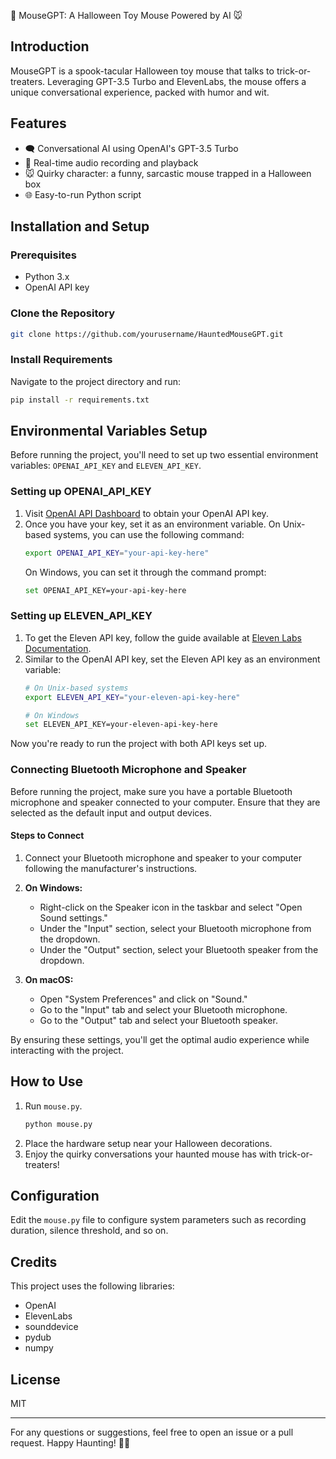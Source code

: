 🎃 MouseGPT: A Halloween Toy Mouse Powered by AI 🐭

## Introduction

MouseGPT is a spook-tacular Halloween toy mouse that talks to trick-or-treaters. Leveraging GPT-3.5 Turbo and ElevenLabs, the mouse offers a unique conversational experience, packed with humor and wit.

## Features

- 🗨️ Conversational AI using OpenAI's GPT-3.5 Turbo
- 🎤 Real-time audio recording and playback
- 🐭 Quirky character: a funny, sarcastic mouse trapped in a Halloween box
- 🌐 Easy-to-run Python script

## Installation and Setup

### Prerequisites

- Python 3.x
- OpenAI API key

### Clone the Repository

```bash
git clone https://github.com/yourusername/HauntedMouseGPT.git
```

### Install Requirements

Navigate to the project directory and run:

```bash
pip install -r requirements.txt
```

## Environmental Variables Setup

Before running the project, you'll need to set up two essential environment variables: `OPENAI_API_KEY` and `ELEVEN_API_KEY`.

### Setting up OPENAI_API_KEY

1. Visit [OpenAI API Dashboard](https://platform.openai.com/account/api-keys) to obtain your OpenAI API key.
2. Once you have your key, set it as an environment variable. On Unix-based systems, you can use the following command:
    ```bash
    export OPENAI_API_KEY="your-api-key-here"
    ```
    On Windows, you can set it through the command prompt:
    ```bash
    set OPENAI_API_KEY=your-api-key-here
    ```

### Setting up ELEVEN_API_KEY

1. To get the Eleven API key, follow the guide available at [Eleven Labs Documentation](https://docs.elevenlabs.io/introduction).
2. Similar to the OpenAI API key, set the Eleven API key as an environment variable:
    ```bash
    # On Unix-based systems
    export ELEVEN_API_KEY="your-eleven-api-key-here"
    ```
    ```bash
    # On Windows
    set ELEVEN_API_KEY=your-eleven-api-key-here
    ```

Now you're ready to run the project with both API keys set up.

### Connecting Bluetooth Microphone and Speaker

Before running the project, make sure you have a portable Bluetooth microphone and speaker connected to your computer. Ensure that they are selected as the default input and output devices.

#### Steps to Connect

1. Connect your Bluetooth microphone and speaker to your computer following the manufacturer's instructions.
  
2. **On Windows:**
    - Right-click on the Speaker icon in the taskbar and select "Open Sound settings."
    - Under the "Input" section, select your Bluetooth microphone from the dropdown.
    - Under the "Output" section, select your Bluetooth speaker from the dropdown.
  
3. **On macOS:**
    - Open "System Preferences" and click on "Sound."
    - Go to the "Input" tab and select your Bluetooth microphone.
    - Go to the "Output" tab and select your Bluetooth speaker.

By ensuring these settings, you'll get the optimal audio experience while interacting with the project.

## How to Use

1. Run `mouse.py`.
    ```bash
    python mouse.py
    ```
2. Place the hardware setup near your Halloween decorations.
3. Enjoy the quirky conversations your haunted mouse has with trick-or-treaters!

## Configuration

Edit the `mouse.py` file to configure system parameters such as recording duration, silence threshold, and so on.

## Credits

This project uses the following libraries:

- OpenAI
- ElevenLabs
- sounddevice
- pydub
- numpy

## License

MIT

---

For any questions or suggestions, feel free to open an issue or a pull request. Happy Haunting! 🎃👻
